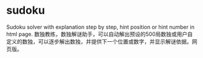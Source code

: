 # sudoku
Sudoku solver with explanation step by step, hint position or hint number in html page.
数独教练，数独解谜助手，可以自动解出预设的500局数独或用户自定义的数独，可以逐步解出数独，并提供下一个位置或数字，并显示解谜依据。网页版。
